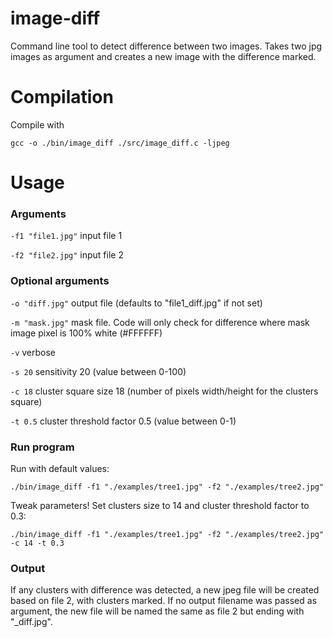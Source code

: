 # image-diff
Command line tool to detect difference between two images. Takes two jpg images as argument and creates a new image with the difference marked.

# Compilation
Compile with

`gcc -o ./bin/image_diff ./src/image_diff.c -ljpeg`

# Usage
### Arguments
`-f1 "file1.jpg"` input file 1

`-f2 "file2.jpg"` input file 2

### Optional arguments
`-o "diff.jpg"` output file (defaults to "file1_diff.jpg" if not set)

`-m "mask.jpg"` mask file. Code will only check for difference where mask image pixel is 100% white (#FFFFFF)

`-v` verbose

`-s 20` sensitivity 20 (value between 0-100)

`-c 18` cluster square size 18 (number of pixels width/height for the clusters square)

`-t 0.5` cluster threshold factor 0.5 (value between 0-1)

### Run program
Run with default values:

`./bin/image_diff -f1 "./examples/tree1.jpg" -f2 "./examples/tree2.jpg"`

Tweak parameters! Set clusters size to 14 and cluster threshold factor to 0.3:

`./bin/image_diff -f1 "./examples/tree1.jpg" -f2 "./examples/tree2.jpg" -c 14 -t 0.3`

### Output

If any clusters with difference was detected, a new jpeg file will be created based on file 2, with clusters marked. If no output filename was passed as argument, the new file will be named the same as file 2 but ending with "_diff.jpg".